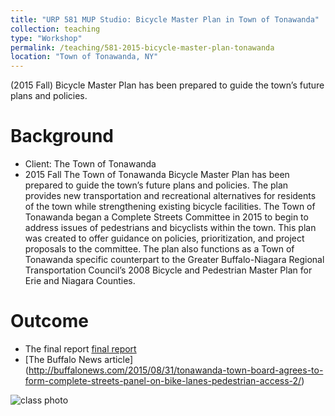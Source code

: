 ```yaml
---
title: "URP 581 MUP Studio: Bicycle Master Plan in Town of Tonawanda"
collection: teaching
type: "Workshop"
permalink: /teaching/581-2015-bicycle-master-plan-tonawanda
location: "Town of Tonawanda, NY"
---
```


(2015 Fall) Bicycle Master Plan has been prepared to guide the town’s future plans and policies. 

# Background
* Client: The Town of Tonawanda
* 2015 Fall
The Town of Tonawanda Bicycle Master Plan has been prepared to guide the town’s future plans and policies. The plan provides new transportation and recreational alternatives for residents of the town while strengthening existing bicycle facilities. The Town of Tonawanda began a Complete Streets Committee in 2015 to begin to address issues of pedestrians and bicyclists within the town. This plan was created to offer guidance on policies, prioritization, and project proposals to the committee. The plan also functions as a Town of Tonawanda specific counterpart to the Greater Buffalo-Niagara Regional Transportation Council’s 2008 Bicycle and Pedestrian Master Plan for Erie and Niagara Counties.

# Outcome
* The final report [final report](files/urp581_2015fall_bike_masterplan_tonawanda_final_report.pdf)
* [The Buffalo News article] (http://buffalonews.com/2015/08/31/tonawanda-town-board-agrees-to-form-complete-streets-panel-on-bike-lanes-pedestrian-access-2/)

![class photo](image/RailstoTrailsKenmoreAve9_J-1.jpg)